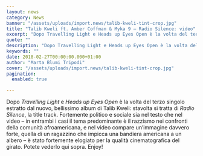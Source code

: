 ```yaml
---
layout: news
category: News
banner: "/assets/uploads/import.news/talib-kweli-tint-crop.jpg"
title: "Talib Kweli ft. Amber Coffman & Myka 9 – Radio Silence: video"
excerpt: "Dopo Travelling Light e Heads up Eyes Open è la volta del terzo singolo estratto dal nuovo, bellissimo album di Talib Kweli: stavolta si tratta di Radio Silence, la title track. Fortemente politico e sociale sia nel testo che nel video – in entrambi i casi il tema predominante è il razzismo nei confronti della comunità [&hellip"
quote: ""
description: "Dopo Travelling Light e Heads up Eyes Open è la volta del terzo singolo estratto dal nuovo, bellissimo album di Talib Kweli: stavolta si tratta di Radio Silence, la title track. Fortemente politico e sociale sia nel testo che nel video – in entrambi i casi il tema predominante è il razzismo nei confronti della comunità [&hellip"
keywords: ""
date: 2018-02-27T00:00:00.000+01:00
author: "Marta Blumi Tripodi"
cover: "/assets/uploads/import.news/talib-kweli-tint-crop.jpg"
pagination:
  enabled: true

---
```


Dopo _Travelling Light_ e _Heads up_ _Eyes Open_ è la volta del terzo singolo estratto dal nuovo, bellissimo album di Talib Kweli: stavolta si tratta di _Radio Silence_, la title track. Fortemente politico e sociale sia nel testo che nel video – in entrambi i casi il tema predominante è il razzismo nei confronti della comunità afroamericana, e nel video compare un’immagine davvero forte, quella di un ragazzino che impicca una bandiera americana a un albero – è stato fortemente elogiato per la qualità cinematografica del girato. Potete vederlo qui sopra. Enjoy!